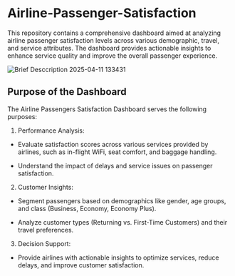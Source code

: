 # Airline-Passenger-Satisfaction

This repository contains a comprehensive dashboard aimed at analyzing airline passenger satisfaction levels across various demographic, travel, and service attributes. The dashboard provides actionable insights to enhance service quality and improve the overall passenger experience.

![Brief Desccription 2025-04-11 133431](https://github.com/user-attachments/assets/5b33f7b0-f9f6-4ef2-b3a4-2797f86445f9)

## Purpose of the Dashboard
The Airline Passengers Satisfaction Dashboard serves the following purposes:

1. Performance Analysis:

- Evaluate satisfaction scores across various services provided by airlines, such as in-flight WiFi, seat comfort, and baggage handling.

- Understand the impact of delays and service issues on passenger satisfaction.

2. Customer Insights:

- Segment passengers based on demographics like gender, age groups, and class (Business, Economy, Economy Plus).

- Analyze customer types (Returning vs. First-Time Customers) and their travel preferences.

3. Decision Support:

- Provide airlines with actionable insights to optimize services, reduce delays, and improve customer satisfaction.

